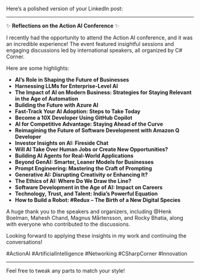 Here’s a polished version of your LinkedIn post:

---

✨ **Reflections on the Action AI Conference** ✨

I recently had the opportunity to attend the Action AI conference, and it was an incredible experience! The event featured insightful sessions and engaging discussions led by international speakers, all organized by C# Corner.

Here are some highlights:

- **AI’s Role in Shaping the Future of Businesses**
- **Harnessing LLMs for Enterprise-Level AI**
- **The Impact of AI on Modern Business: Strategies for Staying Relevant in the Age of Automation**
- **Building the Future with Azure AI**
- **Fast-Track Your AI Adoption: Steps to Take Today**
- **Become a 10X Developer Using GitHub Copilot**
- **AI for Competitive Advantage: Staying Ahead of the Curve**
- **Reimagining the Future of Software Development with Amazon Q Developer**
- **Investor Insights on AI: Fireside Chat**
- **Will AI Take Over Human Jobs or Create New Opportunities?**
- **Building AI Agents for Real-World Applications**
- **Beyond GenAI: Smarter, Leaner Models for Businesses**
- **Prompt Engineering: Mastering the Craft of Prompting**
- **Generative AI: Disrupting Creativity or Enhancing It?**
- **The Ethics of AI: Where Do We Draw the Line?**
- **Software Development in the Age of AI: Impact on Careers**
- **Technology, Trust, and Talent: India’s Powerful Equation**
- **How to Build a Robot: #Redux – The Birth of a New Digital Species**

A huge thank you to the speakers and organizers, including @Henk Boelman, Mahesh Chand, Magnus Mårtensson, and Rocky Bhatia, along with everyone who contributed to the discussions.

Looking forward to applying these insights in my work and continuing the conversations!

#ActionAI #ArtificialIntelligence #Networking #CSharpCorner #Innovation

--- 

Feel free to tweak any parts to match your style!

